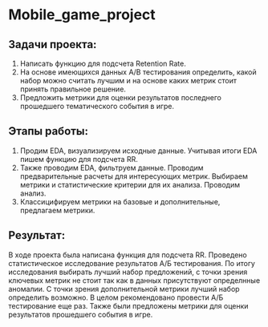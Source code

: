 # Mobile_game_project
## Задачи проекта:
1.	Напиcать функцию для подсчета Retention Rate.
2.	На основе имеющихся данных A/B тестирования определить, какой набор можно считать лучшим и на основе каких метрик стоит принять правильное решение.
3.	Предложить метрики для оценки результатов последнего прошедшего тематического события в игре.

## Этапы работы:
1. Продим EDA, визуализируем исходные данные. Учитывая итоги EDA пишем функцию для подсчета RR.
2. Также проводим EDA, фильтруем данные. Проводим предварительные расчеты для интересующих метрик. Выбираем метрики и статистические критерии для их анализа. Проводим анализ.
3. Классицифируем метрики на базовые и дополнительные, предлагаем метрики.

## Результат:
В ходе проекта была написана функция для подсчета RR. Проведено статистическое исследование результатов А/Б тестирования. По итогу исследования выбирать лучший набор предложений, с точки зрения ключевых метрик не стоит так как в данных присутствуют определнные аномалии. С точки зрения дополнительной метрики лучший набор определить возможно. В целом рекомендовано провести А/Б тестирование еще раз. Также были предложены метрики для оценки результатов прошедшего события в игре.
